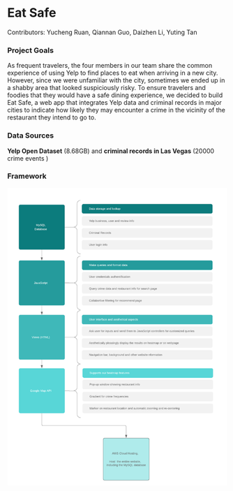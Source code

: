 # **Eat Safe** 

Contributors:  Yucheng Ruan, Qiannan Guo, Daizhen Li, Yuting Tan 



### Project Goals

As frequent travelers, the four members in our team share the common experience of using Yelp to find places to eat when arriving in a new city. However, since we were unfamiliar with the city, sometimes we ended up in a shabby area that looked suspiciously risky. To ensure travelers and foodies that they would have a safe dining experience, we decided to build Eat Safe, a web app that integrates Yelp data and criminal records in major cities to indicate how likely they may encounter a crime in the vicinity of the restaurant they intend to go to. 

### Data Sources

**Yelp Open Dataset** (8.68GB) and **criminal records in Las Vegas** (20000 crime events )



### Framework

![fw](fw.png)

